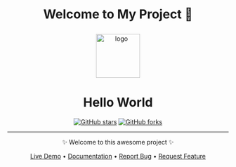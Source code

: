 <h1 align="center">
  
  Welcome to My Project 👋
  
</h1>

<p align="center">
  <img src="/api/placeholder/100/100" alt="logo" width="100" height="100"/>
</p>

<div align="center">
  
  # Hello World
  
  [![GitHub stars](https://img.shields.io/github/stars/username/repo?style=social)](https://github.com/username/repo/stargazers)
  [![GitHub forks](https://img.shields.io/github/forks/username/repo?style=social)](https://github.com/username/repo/network/members)
  
  ---
  
  <p>✨ Welcome to this awesome project ✨</p>
  
  [Live Demo](https://github.com) • 
  [Documentation](https://github.com) • 
  [Report Bug](https://github.com) • 
  [Request Feature](https://github.com)
  
</div>
